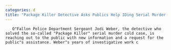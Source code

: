 ```yaml
---
categories: d
title: "Package Killer Detective Asks Publics Help IDing Serial Murder Victim"
---
```


      
      

      
         
       O"Fallon Police Department Sergeant Jodi Weber, the detective who solved the so-called "Package Killer" serial murder cold case, is reaching out to the public with new information and a request for the public"s assistance. Weber"s years of investigative work c